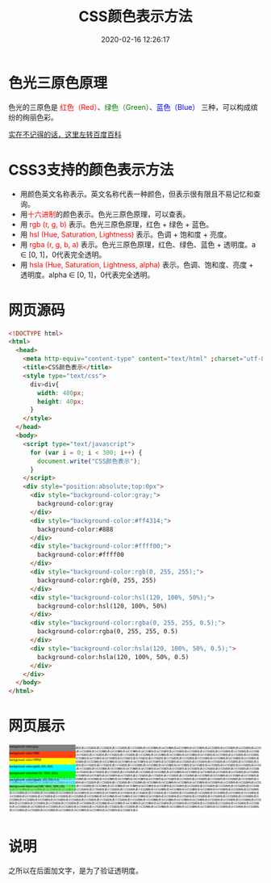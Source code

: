 ﻿---
title: CSS颜色表示方法
date: 2020-02-16 12:26:17
summary: 本文介绍CSS3颜色表示方法。
tags:
- Web前端技术
- CSS
- HTML
categories:
- 开发技术
---

# 色光三原色原理

色光的三原色是 <font color="red">红色（Red）</font>、<font color="green">绿色（Green）</font>、<font color="blue">蓝色（Blue）</font> 三种，可以构成缤纷的绚丽色彩。

[实在不记得的话，这里左转百度百科](https://baike.baidu.com/item/%E4%B8%89%E5%8E%9F%E8%89%B2/764849?fr=aladdin)

# CSS3支持的颜色表示方法

 - 用颜色英文名称表示。英文名称代表一种颜色，但表示很有限且不易记忆和查询。
 - 用<font color="red">十六进制</font>的颜色表示。色光三原色原理，可以查表。
 - 用 <font color="red">rgb (r, g, b)</font> 表示。色光三原色原理，红色 + 绿色 + 蓝色。
 - 用 <font color="red">hsl (Hue, Saturation, Lightness)</font> 表示。色调 + 饱和度 + 亮度。
 - 用 <font color="red">rgba (r, g, b, a)</font> 表示。色光三原色原理，红色、绿色、蓝色 + 透明度。a ∈ [0, 1]，0代表完全透明。
 - 用 <font color="red">hsla (Hue, Saturation, Lightness, alpha)</font> 表示。色调、饱和度、亮度 + 透明度。alpha ∈ [0, 1]，0代表完全透明。

# 网页源码

```html
<!DOCTYPE html>
<html>
  <head>
    <meta http-equiv="content-type" content="text/html" ;charset="utf-8">
    <title>CSS颜色表示</title>
    <style type="text/css">
      div>div{
        width: 400px;
        height: 40px;
      }
    </style>
  </head>
  <body>
    <script type="text/javascript">
      for (var i = 0; i < 300; i++) {
        document.write("CSS颜色表示");
      }
    </script>
    <div style="position:absolute;top:0px">
      <div style="background-color:gray;">
        background-color:gray
      </div>
      <div style="background-color:#ff4314;">
        background-color:#888
      </div>
      <div style="background-color:#ffff00;">
        background-color:#ffff00
      </div>
      <div style="background-color:rgb(0, 255, 255);">
        background-color:rgb(0, 255, 255)
      </div>
      <div style="background-color:hsl(120, 100%, 50%);">
        background-color:hsl(120, 100%, 50%)
      </div>
      <div style="background-color:rgba(0, 255, 255, 0.5);">
        background-color:rgba(0, 255, 255, 0.5)
      </div>
      <div style="background-color:hsla(120, 100%, 50%, 0.5);">
        background-color:hsla(120, 100%, 50%, 0.5)
      </div>
    </div>
  </body>
</html>
```

# 网页展示

![](../../../images/软件开发/前端开发/CSS颜色表示方法/1.png)

# 说明

之所以在后面加文字，是为了验证透明度。
